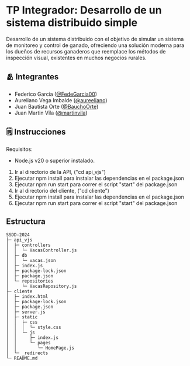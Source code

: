 # TP Integrador: Desarrollo de un sistema distribuido simple

Desarrollo de un sistema distribuido con el objetivo de simular un sistema de monitoreo y control de ganado, ofreciendo una solución moderna para los dueños de recursos ganaderos que reemplace los métodos de inspección visual, existentes en muchos negocios rurales.


## 🫂 Integrantes

- Federico Garcia ([@FedeGarcia00](https://www.github.com/FedeGarcia00))
- Aureliano Vega Imbalde ([@aureeliano](https://www.github.com/aureeliano))
- Juan Bautista Orte ([@BauchoOrte](https://www.github.com/BauchoOrte))
- Juan Martin Vila ([@martinvila](https://www.github.com/martinvila))

## 🗒️ Instrucciones

Requisitos:
- Node.js v20 o superior instalado.

1) Ir al directorio de la API, ("cd api_vjs")
2) Ejecutar npm install para instalar las dependencias en el package.json
3) Ejecutar npm run start para correr el script "start" del package.json
4) Ir al directorio del cliente, ("cd cliente")
5) Ejecutar npm install para instalar las dependencias en el package.json
6) Ejecutar npm run start para correr el script "start" del package.json


## Estructura
```
SSDD-2024
├─ api_vjs
│  ├─ controllers
│  │  └─ VacasController.js
│  ├─ db
│  │  └─ vacas.json
│  ├─ index.js
│  ├─ package-lock.json
│  ├─ package.json
│  └─ repositories
│     └─ VacasRepository.js
├─ cliente
│  ├─ index.html
│  ├─ package-lock.json
│  ├─ package.json
│  ├─ server.js
│  ├─ static
│  │  ├─ css
│  │  │  └─ style.css
│  │  └─ js
│  │     ├─ index.js
│  │     └─ pages
│  │        └─ HomePage.js
│  └─ _redirects
└─ README.md

```
